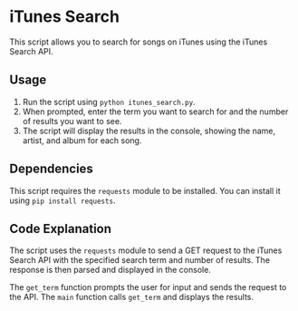 # iTunes Search

This script allows you to search for songs on iTunes using the iTunes Search API.

## Usage

1. Run the script using `python itunes_search.py`.
2. When prompted, enter the term you want to search for and the number of results you want to see.
3. The script will display the results in the console, showing the name, artist, and album for each song.

## Dependencies

This script requires the `requests` module to be installed. You can install it using `pip install requests`.

## Code Explanation

The script uses the `requests` module to send a GET request to the iTunes Search API with the specified search term and number of results. The response is then parsed and displayed in the console.

The `get_term` function prompts the user for input and sends the request to the API. The `main` function calls `get_term` and displays the results.
